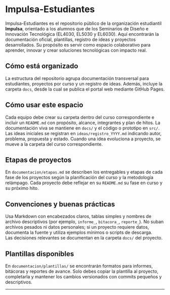 # Impulsa-Estudiantes

Impulsa-Estudiantes es el repositorio público de la organización estudiantil **Impulsa**, orientado a los alumnos que de los Seminarios de Diseño e Innovación Tecnológica (EL4030, EL5030 y EL6030). Aquí encontrarán la documentación oficial, plantillas, registro de ideas y proyectos desarrollados. Su propósito es servir como espacio colaborativo para aprender, innovar y crear soluciones tecnológicas con impacto real.

## Cómo está organizado

La estructura del repositorio agrupa documentación transversal para estudiantes, proyectos por curso y un registro de ideas. Además, incluye la carpeta `docs`, desde la cual se publica el portal web mediante GitHub Pages.


## Cómo usar este espacio

Cada equipo debe crear su carpeta dentro del curso correspondiente e incluir un `README.md` con propósito, alcance, integrantes y plan de hitos. La documentación viva se mantiene en `docs/` y el código o prototipo en `src/`.  
Las ideas iniciales se registran en `ideas/registro_YYYY.md` indicando autor, problema, propuesta y estado. Cuando una idea evoluciona a proyecto, se mueve a la carpeta del curso correspondiente.

## Etapas de proyectos
  
En `documentacion/etapas.md` se describen los entregables y etapas de cada fase de los proyectos según la planificación del curso y la metodología relámpago. Cada proyecto debe reflejar en su `README.md` su fase en curso y su próximo hito.

## Convenciones y buenas prácticas

Usa Markdown con encabezados claros, tablas simples y nombres de archivo descriptivos (por ejemplo, `informe_`, `bitacora_`, `reporte_`). No suban archivos pesados ni datos personales; si un proyecto requiere datos, documenta la fuente y utiliza ejemplos mínimos o scripts de descarga.  
Las decisiones relevantes se documentan en la carpeta `docs/` del proyecto.

## Plantillas disponibles

En `documentacion/plantillas/` se encontrarán formatos para informes, bitácoras y reportes de avance. Solo debes copiar la plantilla al proyecto, completarla y mantener los cambios versionados con commits pequeños y descriptivos.  

---
